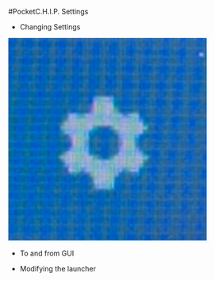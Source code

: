 #PocketC.H.I.P. Settings


* Changing Settings

![PocketC.H.I.P. Settings](images/settings.jpg)

* To and from GUI

* Modifying the launcher
